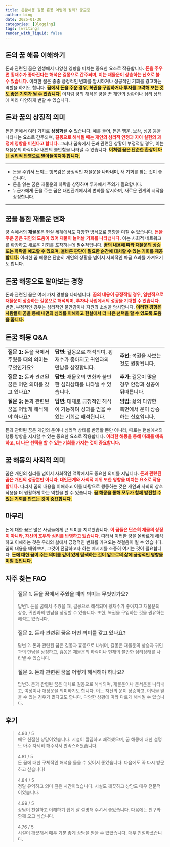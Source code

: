 ```yaml
---
title: 돈꿈해몽 길몽 흉몽 어떻게 될까? 궁금증
author: bing
date: 2025-01-30
categories: [Blogging]
tags: [writing]
render_with_liquid: false
---
```



<h2 id='돈의 꿈 해몽 이해하기'>돈의 꿈 해몽 이해하기</h2>

<p>돈과 관련된 꿈은 인생에서 다양한 영향을 미치는 중요한 요소로 작용합니다. <b><span style="color: #ee2323;">돈을 주우면 횡재수가 좋아진다는 해석은 길몽으로 간주되며, 이는 재물운이 상승하는 신호로 볼 수 있습니다.</span></b> 이러한 꿈은 종종 긍정적인 변화를 암시하거나 성공적인 기회를 경고하는 역할을 하기도 합니다. <b><span style="background-color: #ffe066;">꿈에서 돈을 주운 경우, 복권을 구입하거나 투자를 고려해 보는 것도 좋은 기회가 될 수 있습니다.</span></b> 이처럼 꿈의 해석은 꿈을 꾼 개인의 상황이나 심리 상태에 따라 다양하게 변할 수 있습니다.</p>

<h2 id='돈과 꿈의 상징적 의미'>돈과 꿈의 상징적 의미</h2>

<p>돈은 꿈에서 여러 가지로 <b>상징화</b>될 수 있습니다. 예를 들어, 돈은 행운, 보상, 성공 등을 나타내는 요소로 간주되며, <b><span style="color: #ee2323;">길몽으로 해석될 때는 개인의 심리적 안정과 자아 실현의 과정에 영향을 미친다고 합니다.</span></b> 그러나 꿈속에서 돈과 관련된 상황이 부정적일 경우, 이는 재물운의 하락이나 내면의 불안함을 나타낼 수 있습니다. <b><span style="background-color: #ffe066;">이처럼 꿈은 단순한 환상이 아닌 심리적 반영으로 받아들여져야 합니다.</span></b></p>

<hr />

<ul>
    <li>돈을 주워서 느끼는 행복감은 긍정적인 재물운을 나타내며, 새 기회를 찾는 것이 좋습니다.</li>
    <li>돈을 잃는 꿈은 재물운의 하락을 상징하며 투자에서 주의가 필요합니다.</li>
    <li>누군가에게 돈을 주는 꿈은 대인관계에서의 변화를 암시하며, 새로운 관계의 시작을 상징합니다.</li>
</ul>

<hr />

<h2 id='꿈을 통한 재물운 변화'>꿈을 통한 재물운 변화</h2>

<p>꿈 속에서의 <b>재물운</b>은 현실 세계에서도 다양한 방식으로 영향을 미칠 수 있습니다. <b><span style="color: #ee2323;">돈을 주운 꿈은 귀인의 도움이 있어 재물이 늘어날 기회를 나타냅니다.</span></b> 이는 사회적 네트워크를 확장하고 새로운 기회를 포착하는데 필수적입니다. <b><span style="background-color: #ffe066;">꿈의 내용에 따라 재물운의 상승 또는 하락을 예고할 수 있으며, 올바른 판단이 필요한 순간에 대처할 수 있는 기회를 제공합니다.</span></b> 이러한 꿈 해몽은 단순히 개인의 상황을 넘어서 사회적인 파급 효과를 가져오기도 합니다.</p>

<h2 id='돈꿈 해몽으로 알아보는 경향'>돈꿈 해몽으로 알아보는 경향</h2>

<p>돈과 관련된 꿈은 여러 가지 경향을 나타냅니다. <b><span style="color: #ee2323;">꿈의 내용이 긍정적일 경우, 일반적으로 재물운이 상승하는 길몽으로 해석되며, 투자나 사업에서의 성공을 기대할 수 있습니다.</span></b> 반면, 부정적인 경우는 심리적인 불안감이나 자원의 소실을 암시합니다. <b><span style="background-color: #ffe066;">이러한 경향은 사람들이 꿈을 통해 내면의 심리를 이해하고 현실에서 더 나은 선택을 할 수 있도록 도움을 줍니다.</span></b></p>

<h2 id='돈꿈 해몽 Q&A'>돈꿈 해몽 Q&A</h2>

<table>
    <tr>
        <td><b>질문 1:</b> 돈을 꿈에서 주웠을 때의 의미는 무엇인가요?</td>
        <td><b>답변:</b> 길몽으로 해석되며, 횡재수가 좋아지고 귀인과의 만남을 상징합니다.</td>
        <td><b>추천:</b> 복권을 사보는 것도 권장됩니다.</td>
    </tr>
    <tr>
        <td><b>질문 2:</b> 돈과 관련된 꿈은 어떤 의미를 갖고 있나요?</td>
        <td><b>답변:</b> 재물운의 변화와 불안한 심리상태를 나타낼 수 있습니다.</td>
        <td><b>추가:</b> 길몽이 많을 경우 안정과 성공이 뒤따릅니다.</td>
    </tr>
    <tr>
        <td><b>질문 3:</b> 돈과 관련된 꿈을 어떻게 해석해야 하나요?</td>
        <td><b>답변:</b> 대체로 긍정적인 해석이 가능하며 성과를 얻을 수 있는 기회로 해석됩니다.</td>
        <td><b>방법:</b> 삶의 다양한 측면에서 운이 상승하는 신호입니다.</td>
    </tr>
</table>

<p>돈과 관련된 꿈은 개인의 운이나 심리적 상태를 반영할 뿐만 아니라, 때로는 현실에서의 행동 방향을 지시할 수 있는 중요한 요소로 작용합니다. <b><span style="color: #ee2323;">이러한 해몽을 통해 미래를 예측하고, 더 나은 선택을 할 수 있는 기회를 가지는 것이 중요합니다.</span></b></p>

<h2 id='꿈 해몽의 사회적 의미'>꿈 해몽의 사회적 의미</h2>

<p>꿈은 개인의 심리를 넘어서 사회적인 맥락에서도 중요한 의미를 지닙니다. <b><span style="color: #ee2323;">돈과 관련된 꿈은 개인의 성공뿐만 아니라, 대인관계와 사회적 지위 또한 영향을 미치는 요소로 작용합니다.</span></b> 따라서 꿈의 내용을 이해하고 이를 바탕으로 행동하는 것은 개인과 사회의 상호작용을 더 원활하게 하는 역할을 할 수 있습니다. <b><span style="background-color: #ffe066;">꿈 해몽을 통해 모두가 함께 발전할 수 있는 기회를 만드는 것이 중요합니다.</span></b></p>

<h2 id='마무리'>마무리</h2>

<p>돈에 대한 꿈은 많은 사람들에게 큰 의미를 지녀왔습니다. <b><span style="color: #ee2323;">이 꿈들은 단순히 재물의 상징이 아니라, 자신의 포부와 심리를 반영하고 있습니다.</span></b> 따라서 이러한 꿈을 올바르게 해석하고 이해하는 것은 우리의 삶에서 긍정적인 변화를 가져오는 첫걸음이 될 수 있습니다. 꿈의 내용을 배워보며, 그것이 전달하고자 하는 메시지를 소중히 여기는 것이 필요합니다. <b><span style="background-color: #ffe066;">돈에 대한 꿈이 주는 의미를 깊이 있게 탐색하는 것이 앞으로의 삶에 긍정적인 영향을 미칠 것입니다.</span></b></p>


<h2 id='자주_찾는_FAQ'>자주 찾는 FAQ</h2>
<div itemscope="" itemtype="https://schema.org/FAQPage"> 
<blockquote> 
<div itemscope="" itemprop="mainEntity" itemtype="https://schema.org/Question"> 
<h3 itemprop="name">질문 1. 돈을 꿈에서 주웠을 때의 의미는 무엇인가요?</h3> 
<div itemscope="" itemprop="acceptedAnswer" itemtype="https://schema.org/Answer"> 
<span itemprop="text"> 
<p>답변1. 돈을 꿈에서 주웠을 때, 길몽으로 해석되며 횡재수가 좋아지고 재물운의 상승, 귀인과의 만남을 상징할 수 있습니다. 또한, 복권을 구입하는 것을 권유하는 해석도 있습니다.</p> 
</span> 
</div> 
</div> 
<div itemscope="" itemprop="mainEntity" itemtype="https://schema.org/Question"> 
<h3 itemprop="name">질문 2. 돈과 관련된 꿈은 어떤 의미를 갖고 있나요?</h3> 
<div itemscope="" itemprop="acceptedAnswer" itemtype="https://schema.org/Answer"> 
<span itemprop="text"> 
<p>답변 2. 돈과 관련된 꿈은 길몽과 흉몽으로 나뉘며, 길몽은 재물운의 상승과 귀인과의 만남을 상징하고, 흉몽은 재물운의 하락이나 현재의 불안한 심리상태를 나타낼 수 있습니다.</p> 
</span> 
</div> 
</div> 
<div itemscope="" itemprop="mainEntity" itemtype="https://schema.org/Question"> 
<h3 itemprop="name">질문 3. 돈과 관련된 꿈을 어떻게 해석해야 하나요?</h3> 
<div itemscope="" itemprop="acceptedAnswer" itemtype="https://schema.org/Answer"> 
<span itemprop="text"> 
<p>답변3. 돈과 관련된 꿈은 대체로 길몽으로 해석되며, 재물운이나 문서운을 나타내고, 여성이나 애정운을 의미하기도 합니다. 이는 자신의 운이 상승하고, 이익을 얻을 수 있는 경우가 많다고도 합니다. 다양한 상황에 따라 다르게 해석될 수 있습니다.</p> 
</span> 
</div> 
</div> 
</blockquote> 
</div>
<h2 id='후기'>후기</h2>
<div itemscope itemtype="https://schema.org/Product">
  <blockquote>
  <div itemprop="review" itemscope itemtype="https://schema.org/Review">
      <div itemprop="reviewRating" itemscope itemtype="https://schema.org/Rating"> <span itemprop="ratingValue">4.93</span> / <span itemprop="bestRating">5</span> </div>
      <span itemprop="reviewBody">매우 친절한 상담이었습니다. 시설이 깔끔하고 쾌적했으며, 꿈 해몽에 대한 설명도 아주 자세히 해주셔서 만족스러웠습니다.</span>
  </div>
  <br>
  <div itemprop="review" itemscope itemtype="https://schema.org/Review">
      <div itemprop="reviewRating" itemscope itemtype="https://schema.org/Rating"> <span itemprop="ratingValue">4.81</span> / <span itemprop="bestRating">5</span> </div>
      <span itemprop="reviewBody">돈 꿈에 대한 구체적인 해석을 들을 수 있어서 좋았습니다. 다음에도 꼭 다시 방문하고 싶습니다!</span>
  </div>
  <br>
  <div itemprop="review" itemscope itemtype="https://schema.org/Review">
      <div itemprop="reviewRating" itemscope itemtype="https://schema.org/Rating"> <span itemprop="ratingValue">4.84</span> / <span itemprop="bestRating">5</span> </div>
      <span itemprop="reviewBody">정말 유익하고 의미 깊은 시간이었습니다. 시설도 깨끗하고 상담도 매우 전문적이었습니다.</span>
  </div>
  <br>
  <div itemprop="review" itemscope itemtype="https://schema.org/Review">
      <div itemprop="reviewRating" itemscope itemtype="https://schema.org/Rating"> <span itemprop="ratingValue">4.99</span> / <span itemprop="bestRating">5</span> </div>
      <span itemprop="reviewBody">상담이 친절하고 이해하기 쉽게 잘 설명해 주셔서 좋았습니다. 다음에는 친구와 함께 오고 싶습니다.</span>
  </div>
  <br>
  <div itemprop="review" itemscope itemtype="https://schema.org/Review">
      <div itemprop="reviewRating" itemscope itemtype="https://schema.org/Rating"> <span itemprop="ratingValue">4.76</span> / <span itemprop="bestRating">5</span> </div>
      <span itemprop="reviewBody">시설이 깨끗해서 매우 기분 좋게 상담을 받을 수 있었습니다. 매우 친절하셨습니다.</span>
  </div>
  </blockquote>
</div>
